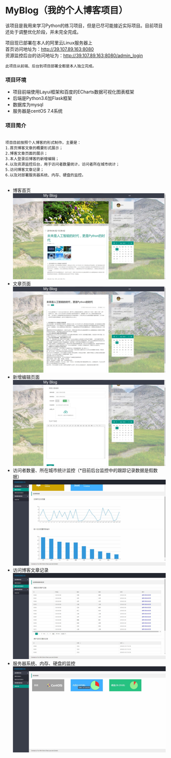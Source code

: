 # MyBlog（我的个人博客项目）
<html lang="en"><head>
    <meta charset="UTF-8">
<body marginheight="0"><p>该项目是我用来学习Python的练习项目，但是已尽可能接近实际项目。目前项目还处于调整优化阶段，并未完全完成。</p>
<p>项目现已部署在本人的阿里云Linux服务器上<br>
首页访问地址为：<a href="http://39.107.89.163:8080">http://39.107.89.163:8080</a> <br>
资源监控后台的访问地址为：<a href="http://39.107.89.163:8080/admin_login">http://39.107.89.163:8080/admin_login</a>

</p>
<p><code>此项目从前端、后台到项目部署全都是本人独立完成。</code>

</p>
<h3>项目环境</h3>
<ul>
<li>项目前端使用Layui框架和百度的ECharts数据可视化图表框架</li>
<li>后端是Python3.6加Flask框架</li>
<li>数据库为mysql</li>
<li>服务器是centOS 7.4系统</li>
</ul>
<h3>项目简介</h3>
<pre>
<code>
项目目前按照个人博客的形式制作，主要是：
1.首页博客文章的概要形式展示；
2.博客文章页面的展示；
3.本人登录后博客的新增编辑；
4.以及资源监控后台，用于访问者数量统计，访问者所在城市统计；
5.访问博客文章记录；
6.以及对部署服务器系统、内存、硬盘的监控。
</code>
</pre>
<ul>
<li>博客首页
<img src="/static/images/mdImage/shouye.jpg" alt=""></li>
<li>文章页面
<img src="/static/images/mdImage/wenzhang.jpg" alt=""></li>
<li>新增编辑页面
<img src="/static/images/mdImage/bianji.jpg" alt=""></li>
<li>访问者数量、所在城市统计监控（*目前后台监控中的跟踪记录数据是假数据）
<img src="/static/images/mdImage/ziyuanjilu.jpg" alt=""></li>
<li>访问博客文章记录
<img src="/static/images/mdImage/liulangenzong.jpg" alt=""></li>
<li>服务器系统、内存、硬盘的监控</li>
<img src="/static/images/mdImage/xitong.jpg" alt=""></li>
</ul>
</body></html>
